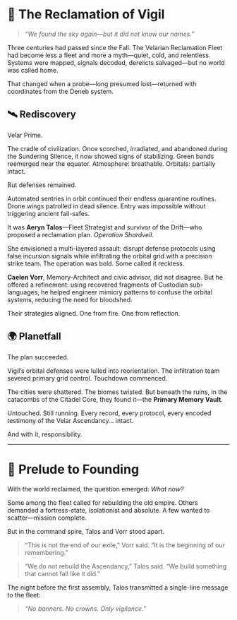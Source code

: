 # 🔱 The Reclamation of Vigil

> *“We found the sky again—but it did not know our names.”*

Three centuries had passed since the Fall. The Velarian Reclamation Fleet had become less a fleet and more a myth—quiet, cold, and relentless. Systems were mapped, signals decoded, derelicts salvaged—but no world was called home.

That changed when a probe—long presumed lost—returned with coordinates from the Deneb system.

## 🛰️ Rediscovery

Velar Prime.

The cradle of civilization. Once scorched, irradiated, and abandoned during the Sundering Silence, it now showed signs of stabilizing. Green bands reemerged near the equator. Atmosphere: breathable. Orbitals: partially intact.

But defenses remained.

Automated sentries in orbit continued their endless quarantine routines. Drone wings patrolled in dead silence. Entry was impossible without triggering ancient fail-safes.

It was **Aeryn Talos**—Fleet Strategist and survivor of the Drift—who proposed a reclamation plan. *Operation Shardveil*.

She envisioned a multi-layered assault: disrupt defense protocols using false incursion signals while infiltrating the orbital grid with a precision strike team. The operation was bold. Some called it reckless.

**Caelen Vorr**, Memory-Architect and civic advisor, did not disagree. But he offered a refinement: using recovered fragments of Custodian sub-languages, he helped engineer mimicry patterns to confuse the orbital systems, reducing the need for bloodshed.

Their strategies aligned. One from fire. One from reflection.

## 🌍 Planetfall

The plan succeeded.

Vigil’s orbital defenses were lulled into reorientation. The infiltration team severed primary grid control. Touchdown commenced.

The cities were shattered. The biomes twisted. But beneath the ruins, in the catacombs of the Citadel Core, they found it—the **Primary Memory Vault**.

Untouched. Still running. Every record, every protocol, every encoded testimony of the Velar Ascendancy… intact.

And with it, responsibility.

---

# 🧭 Prelude to Founding

With the world reclaimed, the question emerged: *What now?*

Some among the fleet called for rebuilding the old empire. Others demanded a fortress-state, isolationist and absolute. A few wanted to scatter—mission complete.

But in the command spire, Talos and Vorr stood apart.

> “This is not the end of our exile,” Vorr said. “It is the beginning of our remembering.”

> “We do not rebuild the Ascendancy,” Talos said. “We build something that cannot fall like it did.”

The night before the first assembly, Talos transmitted a single-line message to the fleet:

> *“No banners. No crowns. Only vigilance.”*
